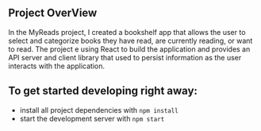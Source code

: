 ## Project OverView

In the MyReads project, I created a bookshelf app that allows the user to select and categorize books they have read, are currently reading, or want to read. The project e using React to build the application and provides an API server and client library that  used to persist information as the user interacts with the application.

## To get started developing right away:


* install all project dependencies with `npm install`
* start the development server with `npm start`
